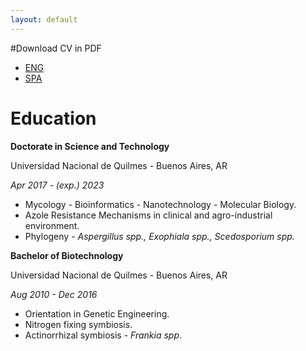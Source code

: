 ```yaml
---
layout: default
---
```


#Download CV in PDF
- [ENG](https://github.com/tomas-brito-devoto/CV/raw/gh-pages/20230410_CV_BritoDevoto-ENG.pdf)
- [SPA](https://github.com/tomas-brito-devoto/CV/raw/gh-pages/20230410_CV_BritoDevoto-SPA.pdf)

# Education

**Doctorate in Science and Technology**

Universidad Nacional de Quilmes - Buenos Aires, AR

*Apr 2017 - (exp.) 2023*

-   Mycology - Bioinformatics - Nanotechnology - Molecular Biology.
-   Azole Resistance Mechanisms in clinical and agro-industrial environment.
-   Phylogeny - *Aspergillus spp., Exophiala spp., Scedosporium spp.*

**Bachelor of Biotechnology**

Universidad Nacional de Quilmes - Buenos Aires, AR

*Aug 2010 - Dec 2016*

-   Orientation in Genetic Engineering.
-   Nitrogen fixing symbiosis.
-   Actinorrhizal symbiosis - *Frankia spp*.
